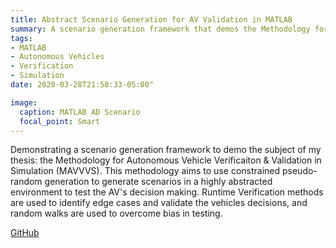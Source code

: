 ```yaml
---
title: Abstract Scenario Generation for AV Validation in MATLAB
summary: A scenario generation framework that demos the Methodology for Autonomous Vehicle Verification & Validation in Simulation (MAVVVS)
tags:
- MATLAB
- Autonomous Vehicles
- Verification
- Simulation
date: 2020-03-28T21:58:33-05:00"

image:
  caption: MATLAB AD Scenario
  focal_point: Smart
---
```


Demonstrating a scenario generation framework to demo the subject of my thesis: the Methodology for Autonomous Vehicle Verificaiton & Validation in Simulation (MAVVVS). This methodology aims to use constrained pseudo-random generation to generate scenarios in a highly abstracted environment to test the AV's decision making. Runtime Verification methods are used to identify edge cases and validate the vehicles decisions, and random walks are used to overcome bias in testing.

[GitHub](www.github.com/kronosgreen/MATLAB-AV-Verification)
